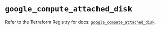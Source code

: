# `google_compute_attached_disk`

Refer to the Terraform Registry for docs: [`google_compute_attached_disk`](https://registry.terraform.io/providers/hashicorp/google/6.22.0/docs/resources/compute_attached_disk).
